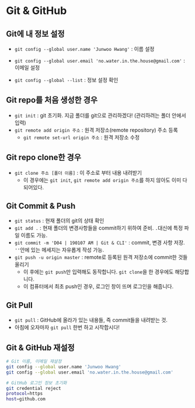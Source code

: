 # Git & GitHub

## Git에 내 정보 설정

- `git config --global user.name 'Junwoo Hwang'` : 이름 설정
- `git config --global user.email 'no.water.in.the.house@gmail.com'` : 이메일 설정

- `git config --global --list` : 정보 설정 확인

## Git repo를 처음 생성한 경우

- `git init` : git 초기화. 지금 폴더를 git으로 관리하겠다! (관리하려는 폴더 안에서 입력)
- `git remote add origin 주소` : 원격 저장소(remote repository) 주소 등록
  - `git remote set-url origin 주소` : 원격 저장소 수정

## Git repo clone한 경우

- `git clone 주소 [폴더 이름]` : 이 주소로 부터 내용 내려받기
  - 이 경우에는 `git init`, `git remote add origin 주소`를 하지 않아도 이미 다 되어있다.

## Git Commit & Push

- `git status` : 현재 폴더의 git의 상태 확인
- `git add .` : 현재 폴더의 변경사항들을 commit하기 위하여 준비. `.`대신에 특정 파일 이름도 가능.
- `git commit -m 'D04 | 190107 AM | Git & CLI'` : commit, 변경 사항 저장. `''`안에 있는 메세지는 자유롭게 작성 가능.
- `git push -u origin master` : remote로 등록된 원격 저장소에 commit한 것들 올리기
  - 이 후에는 `git push`만 입력해도 동작합니다. `git clone`을 한 경우에도 해당합니다.
  - 이 컴퓨터에서 최초 push인 경우, 로그인 창이 뜨며 로그인을 해줍니다.

## Git Pull

- `git pull` : GitHub에 올라가 있는 내용들, 즉 commit들을 내려받는 것.
- 아침에 오자마자 `git pull` 한번 하고 시작합시다!



## Git & GitHub 재설정

```bash
# Git 이름, 이메일 재설정
git config --global user.name 'Junwoo Hwang'
git config --global user.email 'no.water.in.the.house@gmail.com'

# GitHub 로그인 정보 초기화
git credential reject
protocol=https
host=github.com
```











